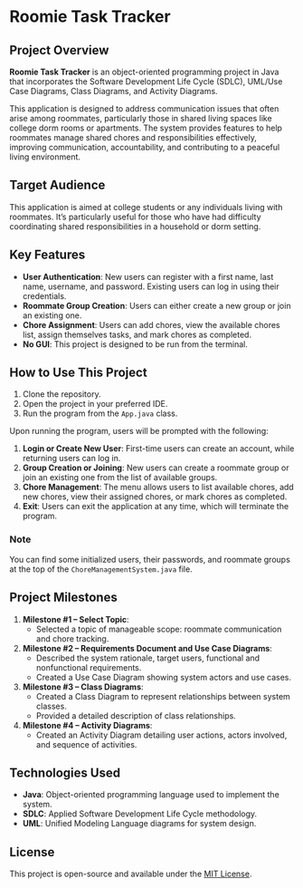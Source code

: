 # Roomie Task Tracker

## Project Overview
**Roomie Task Tracker** is an object-oriented programming project in Java that incorporates the Software Development Life Cycle (SDLC), UML/Use Case Diagrams, Class Diagrams, and Activity Diagrams.

This application is designed to address communication issues that often arise among roommates, particularly those in shared living spaces like college dorm rooms or apartments. The system provides features to help roommates manage shared chores and responsibilities effectively, improving communication, accountability, and contributing to a peaceful living environment.

## Target Audience
This application is aimed at college students or any individuals living with roommates. It’s particularly useful for those who have had difficulty coordinating shared responsibilities in a household or dorm setting.

## Key Features
- **User Authentication**: New users can register with a first name, last name, username, and password. Existing users can log in using their credentials.
- **Roommate Group Creation**: Users can either create a new group or join an existing one.
- **Chore Assignment**: Users can add chores, view the available chores list, assign themselves tasks, and mark chores as completed.
- **No GUI**: This project is designed to be run from the terminal.

## How to Use This Project
1. Clone the repository.
2. Open the project in your preferred IDE.
3. Run the program from the `App.java` class.

Upon running the program, users will be prompted with the following:
1. **Login or Create New User**: First-time users can create an account, while returning users can log in.
2. **Group Creation or Joining**: New users can create a roommate group or join an existing one from the list of available groups.
3. **Chore Management**: The menu allows users to list available chores, add new chores, view their assigned chores, or mark chores as completed.
4. **Exit**: Users can exit the application at any time, which will terminate the program.

### Note
You can find some initialized users, their passwords, and roommate groups at the top of the `ChoreManagementSystem.java` file.

## Project Milestones
1. **Milestone #1 – Select Topic**:
   - Selected a topic of manageable scope: roommate communication and chore tracking.
2. **Milestone #2 – Requirements Document and Use Case Diagrams**:
   - Described the system rationale, target users, functional and nonfunctional requirements.
   - Created a Use Case Diagram showing system actors and use cases.
3. **Milestone #3 – Class Diagrams**:
   - Created a Class Diagram to represent relationships between system classes.
   - Provided a detailed description of class relationships.
4. **Milestone #4 – Activity Diagrams**:
   - Created an Activity Diagram detailing user actions, actors involved, and sequence of activities.

## Technologies Used
- **Java**: Object-oriented programming language used to implement the system.
- **SDLC**: Applied Software Development Life Cycle methodology.
- **UML**: Unified Modeling Language diagrams for system design.

## License
This project is open-source and available under the [MIT License](LICENSE).

